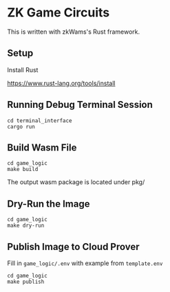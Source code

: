 # ZK Game Circuits

This is written with zkWams's Rust framework.

## Setup

Install Rust

https://www.rust-lang.org/tools/install

## Running Debug Terminal Session

```
cd terminal_interface
cargo run
```

## Build Wasm File

```
cd game_logic
make build
```

The output wasm package is located under pkg/

## Dry-Run the Image

```
cd game_logic
make dry-run
```

## Publish Image to Cloud Prover

Fill in `game_logic/.env` with example from `template.env`

```
cd game_logic
make publish
```
